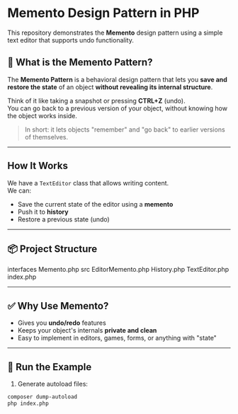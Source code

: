 # Memento Design Pattern in PHP

This repository demonstrates the **Memento** design pattern using a simple text editor that supports undo functionality.

## 🧠 What is the Memento Pattern?

The **Memento Pattern** is a behavioral design pattern that lets you **save and restore the state** of an object **without revealing its internal structure**.

Think of it like taking a snapshot or pressing **CTRL+Z** (undo).  
You can go back to a previous version of your object, without knowing how the object works inside.

> In short: it lets objects "remember" and "go back" to earlier versions of themselves.

---

## How It Works

We have a `TextEditor` class that allows writing content.  
We can:
- Save the current state of the editor using a **memento**
- Push it to **history**
- Restore a previous state (undo)

---

## 📦 Project Structure

interfaces
    Memento.php
src
    EditorMemento.php
    History.php
    TextEditor.php
index.php

---

## ✅ Why Use Memento?

- Gives you **undo/redo** features
- Keeps your object's internals **private and clean**
- Easy to implement in editors, games, forms, or anything with "state"

---

## 🧪 Run the Example

1. Generate autoload files:

```bash
composer dump-autoload
php index.php
